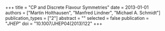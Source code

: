 +++
title = "CP and Discrete Flavour Symmetries"
date = 2013-01-01
authors = ["Martin Holthausen", "Manfred Lindner", "Michael A. Schmidt"]
publication_types = ["2"]
abstract = ""
selected = false
publication = "*JHEP*"
doi = "10.1007/JHEP04(2013)122"
+++

